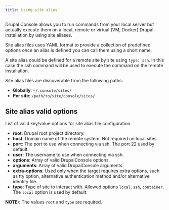 ```yaml
---
title: Using site alias
---
```


Drupal Console allows you to run commands from your local server but actually execute them on a local, remote or virtual (VM, Docker) Drupal installation by using site aliases.

Site alias files uses YAML format to provide a collection of predefined options once an alias is defined you can call them using a short name. 

A site alias could be defined for a remote site by site using `type: ssh`. In this case the ssh command will be used to execute the command on the remote installation.   

Site alias files are discoverable from the following paths:

* **Globally**: `~/.console/sites/`
* **Per site**: `/path/to/site/console/sites/`

## Site alias valid options

List of valid key/value options for site alias file configuration.
 
* **root**: Drupal root project directory.
* **host**: Domain name of the remote system. Not required on local sites.
* **port**: The port to use when connecting via ssh. The port 22 used by default. 
* **user**: The username to use when connecting via ssh.
* **options**: Array of valid DrupalConsole options.
* **arguments**: Array of valid DrupalConsole arguments.
* **extra-options**: Used only when the target requires extra options, such as tty option, alternative authentication method and/or alternative identity file. 
* **type**: Type of site to interact with. Allowed options `local`, `ssh`, `container`. The `local` option is used by default.

**NOTE:**: The values `root` and `type` are required.
